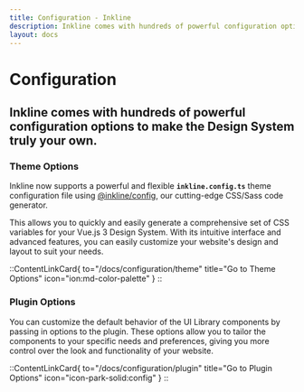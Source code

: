```yaml
---
title: Configuration - Inkline
description: Inkline comes with hundreds of powerful configuration options to make the Design System truly your own.
layout: docs
---
```


# Configuration
## Inkline comes with hundreds of powerful configuration options to make the Design System truly your own.

### Theme Options

Inkline now supports a powerful and flexible **`inkline.config.ts`** theme configuration file using [@inkline/config](https://github.com/inkline/config), our cutting-edge CSS/Sass code generator. 

This allows you to quickly and easily generate a comprehensive set of CSS variables for your Vue.js 3 Design System. With its intuitive interface and advanced features, you can easily customize your website's design and layout to suit your needs.

::ContentLinkCard{ to="/docs/configuration/theme" title="Go to Theme Options" icon="ion:md-color-palette" }
::

### Plugin Options

You can customize the default behavior of the UI Library components by passing in options to the plugin. These options allow you to tailor the components to your specific needs and preferences, giving you more control over the look and functionality of your website.

::ContentLinkCard{ to="/docs/configuration/plugin" title="Go to Plugin Options" icon="icon-park-solid:config" }
::
